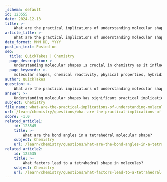 ```yaml
---
_schema: default
id: 123555
date: 2024-12-13
title: >-
    What are the practical implications of understanding molecular shapes in chemistry?
article_title: >-
    What are the practical implications of understanding molecular shapes in chemistry?
date_format: MMM DD, YYYY
post_on_text: Posted on
seo:
  title: QuickTakes | Chemistry
  page_description: >-
    Understanding molecular shapes is crucial in chemistry as it influences chemical reactivity, physical properties of substances, and applications in drug design and materials science.
  page_keywords: >-
    molecular shapes, chemical reactivity, physical properties, hybridization, isomerism, VSEPR theory, drug design, materials science, bond angles, geometry, pharmaceuticals, solubility
author: QuickTakes
question: >-
    What are the practical implications of understanding molecular shapes in chemistry?
answer: >-
    Understanding molecular shapes has significant practical implications in chemistry, influencing various aspects of chemical reactivity, physical properties, and applications in real-world scenarios. Here are some key points regarding the practical implications of molecular shapes:\n\n1. **Chemical Reactivity**: The shape of a molecule plays a crucial role in determining how it interacts with other molecules. For instance, the spatial arrangement of atoms can affect the orientation and strength of interactions during chemical reactions. This understanding helps chemists predict the types of reactions a molecule can undergo and the products that may form.\n\n2. **Physical Properties**: Molecular geometry directly influences macroscopic properties such as boiling and melting points, solubility, and hardness. For example, the shape and polarity of a molecule can determine its solubility in different solvents, which is essential in fields like pharmaceuticals and materials science.\n\n3. **Hybridization and Isomerism**: The concept of hybridization, which involves the mixing of atomic orbitals to form new hybrid orbitals, is closely related to molecular shape. Understanding hybridization can help predict molecular geometry and the existence of isomers, which are compounds with the same molecular formula but different arrangements of atoms.\n\n4. **VSEPR Theory Application**: Valence Shell Electron Pair Repulsion (VSEPR) theory is a fundamental tool used to predict molecular shapes based on the repulsion between electron pairs around a central atom. This theory aids in determining the three-dimensional arrangement of atoms in a molecule, which is essential for understanding its behavior in chemical reactions.\n\n5. **Real-World Applications**: Knowledge of molecular shapes is applied in various fields, including drug design, where the shape of a drug molecule must fit the target protein's active site for effective binding. Additionally, in materials science, the arrangement of molecules can influence the properties of materials, such as their strength and flexibility.\n\n6. **Predicting Bond Angles and Shapes**: Understanding the influence of lone pairs and bonded atoms on molecular shape allows chemists to predict bond angles and the overall geometry of molecules. For example, the bent shape of water (H2O) is a result of two bonded pairs and two lone pairs on the central oxygen atom, which affects its properties and reactivity.\n\nIn summary, a comprehensive understanding of molecular shapes is essential for predicting chemical behavior, designing new materials, and developing pharmaceuticals, making it a cornerstone of modern chemistry.
subject: Chemistry
file_name: what-are-the-practical-implications-of-understanding-molecular-shapes-in-chemistry.md
url: /learn/chemistry/questions/what-are-the-practical-implications-of-understanding-molecular-shapes-in-chemistry
score: -1.0
related_article1:
    id: 123545
    title: >-
        What are the bond angles in a tetrahedral molecular shape?
    subject: Chemistry
    url: /learn/chemistry/questions/what-are-the-bond-angles-in-a-tetrahedral-molecular-shape
related_article2:
    id: 123535
    title: >-
        What factors lead to a tetrahedral shape in molecules?
    subject: Chemistry
    url: /learn/chemistry/questions/what-factors-lead-to-a-tetrahedral-shape-in-molecules
---
```


&nbsp;